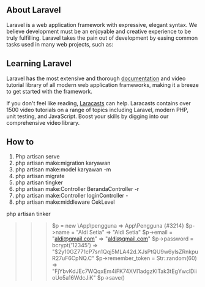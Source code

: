 ## About Laravel

Laravel is a web application framework with expressive, elegant syntax. We believe development must be an enjoyable and creative experience to be truly fulfilling. Laravel takes the pain out of development by easing common tasks used in many web projects, such as:

## Learning Laravel

Laravel has the most extensive and thorough [documentation](https://laravel.com/docs) and video tutorial library of all modern web application frameworks, making it a breeze to get started with the framework.

If you don't feel like reading, [Laracasts](https://laracasts.com) can help. Laracasts contains over 1500 video tutorials on a range of topics including Laravel, modern PHP, unit testing, and JavaScript. Boost your skills by digging into our comprehensive video library.

## How to

1. Php artisan serve
2. php artisan make:migration karyawan
3. php artisan make:model karyawan -m
4. php artisan migrate
5. php artisan tingker
6. php artisan make:Controller BerandaController -r
7. php artisan make:Controller loginController -
8. php artisan make:middleware CekLevel



php artisan tinker
>>> $p = new \App\pengguna
=> App\Pengguna {#3214}
>>> $p->name = "Aldi Setia"
=> "Aldi Setia"
>>> $p->email = "aldi@gmail.com"
=> "aldi@gmail.com"
>>> $p->password = bcrypt('12345')
=> "$2y$10$GZ771cP7sn1Qqj5MLA42d.XJsPtQU9w6ylsZRnkpuR27uF6CpNQ.C"
>>> $p->remember_token = Str::random(60)
=> "FjYbvKdJEc7WQqxEm4iFK74XVI1adgzKlTak3tEgYwclDiioUo5a16WdcJiK"
>>> $p->save()